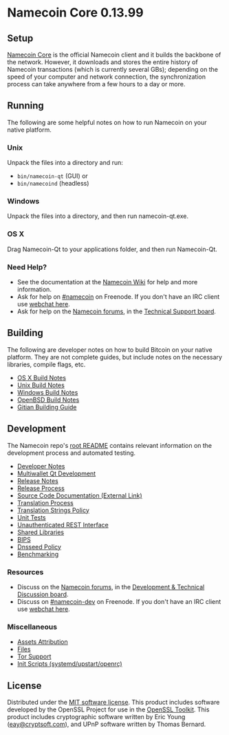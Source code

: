 Namecoin Core 0.13.99
=====================

Setup
---------------------
[Namecoin Core](http://namecoin.org/) is the official Namecoin client and it builds the backbone of the network. However, it downloads and stores the entire history of Namecoin transactions (which is currently several GBs); depending on the speed of your computer and network connection, the synchronization process can take anywhere from a few hours to a day or more.

Running
---------------------
The following are some helpful notes on how to run Namecoin on your native platform.

### Unix

Unpack the files into a directory and run:

- `bin/namecoin-qt` (GUI) or
- `bin/namecoind` (headless)

### Windows

Unpack the files into a directory, and then run namecoin-qt.exe.

### OS X

Drag Namecoin-Qt to your applications folder, and then run Namecoin-Qt.

### Need Help?

* See the documentation at the [Namecoin Wiki](https://wiki.namecoin.org/index.php?title=Welcome)
for help and more information.
* Ask for help on [#namecoin](http://webchat.freenode.net?channels=namecoin) on Freenode. If you don't have an IRC client use [webchat here](http://webchat.freenode.net?channels=namecoin).
* Ask for help on the [Namecoin forums](https://forum.namecoin.info/index.php), in the [Technical Support board](https://forum.namecoin.info/viewforum.php?f=7).

Building
---------------------
The following are developer notes on how to build Bitcoin on your native platform. They are not complete guides, but include notes on the necessary libraries, compile flags, etc.

- [OS X Build Notes](build-osx.md)
- [Unix Build Notes](build-unix.md)
- [Windows Build Notes](build-windows.md)
- [OpenBSD Build Notes](build-openbsd.md)
- [Gitian Building Guide](gitian-building.md)

Development
---------------------
The Namecoin repo's [root README](https://github.com/namecoin/namecore/blob/master/README.md) contains relevant information on the development process and automated testing.

- [Developer Notes](developer-notes.md)
- [Multiwallet Qt Development](multiwallet-qt.md)
- [Release Notes](release-notes.md)
- [Release Process](release-process.md)
- [Source Code Documentation (External Link)](https://dev.visucore.com/bitcoin/doxygen/)
- [Translation Process](translation_process.md)
- [Translation Strings Policy](translation_strings_policy.md)
- [Unit Tests](unit-tests.md)
- [Unauthenticated REST Interface](REST-interface.md)
- [Shared Libraries](shared-libraries.md)
- [BIPS](bips.md)
- [Dnsseed Policy](dnsseed-policy.md)
- [Benchmarking](benchmarking.md)

### Resources
* Discuss on the [Namecoin forums](https://forum.namecoin.info/index.php), in the [Development & Technical Discussion board](https://forum.namecoin.info/viewforum.php?f=8).
* Discuss on [#namecoin-dev](http://webchat.freenode.net/?channels=namecoin-dev) on Freenode. If you don't have an IRC client use [webchat here](http://webchat.freenode.net/?channels=namecoin-dev).

### Miscellaneous
- [Assets Attribution](assets-attribution.md)
- [Files](files.md)
- [Tor Support](tor.md)
- [Init Scripts (systemd/upstart/openrc)](init.md)

License
---------------------
Distributed under the [MIT software license](http://www.opensource.org/licenses/mit-license.php).
This product includes software developed by the OpenSSL Project for use in the [OpenSSL Toolkit](https://www.openssl.org/). This product includes
cryptographic software written by Eric Young ([eay@cryptsoft.com](mailto:eay@cryptsoft.com)), and UPnP software written by Thomas Bernard.
